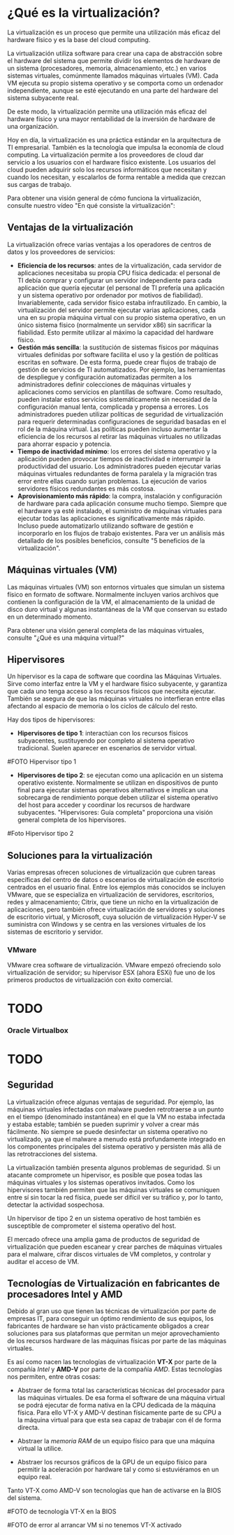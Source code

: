 # ¿Qué es la virtualización?

La virtualización es un proceso que permite una utilización más eficaz del hardware físico y es la base del cloud computing.

La virtualización utiliza software para crear una capa de abstracción sobre el hardware del sistema que permite dividir los elementos de hardware de un sistema (procesadores, memoria, almacenamiento, etc.) en varios sistemas virtuales, comúnmente llamados máquinas virtuales (VM). Cada VM ejecuta su propio sistema operativo y se comporta como un ordenador independiente, aunque se esté ejecutando en una parte del hardware del sistema subyacente real.

De este modo, la virtualización permite una utilización más eficaz del hardware físico y una mayor rentabilidad de la inversión de hardware de una organización.

Hoy en día, la virtualización es una práctica estándar en la arquitectura de TI empresarial. También es la tecnología que impulsa la economía de cloud computing. La virtualización permite a los proveedores de cloud dar servicio a los usuarios con el hardware físico existente. Los usuarios del cloud pueden adquirir solo los recursos informáticos que necesitan y cuando los necesitan, y escalarlos de forma rentable a medida que crezcan sus cargas de trabajo.

Para obtener una visión general de cómo funciona la virtualización, consulte nuestro vídeo "En qué consiste la virtualización":


## Ventajas de la virtualización

La virtualización ofrece varias ventajas a los operadores de centros de datos y los proveedores de servicios:

* __Eficiencia de los recursos__: antes de la virtualización, cada servidor de aplicaciones necesitaba su propia CPU física dedicada: el personal de TI debía comprar y configurar un servidor independiente para cada aplicación que quería ejecutar (el personal de TI prefería una aplicación y un sistema operativo por ordenador por motivos de fiabilidad). Invariablemente, cada servidor físico estaba infrautilizado. En cambio, la virtualización del servidor permite ejecutar varias aplicaciones, cada una en su propia máquina virtual con su propio sistema operativo, en un único sistema físico (normalmente un servidor x86) sin sacrificar la fiabilidad. Esto permite utilizar al máximo la capacidad del hardware físico.
* __Gestión más sencilla__: la sustitución de sistemas físicos por máquinas virtuales definidas por software facilita el uso y la gestión de políticas escritas en software. De esta forma, puede crear flujos de trabajo de gestión de servicios de TI automatizados. Por ejemplo, las herramientas de despliegue y configuración automatizadas permiten a los administradores definir colecciones de máquinas virtuales y aplicaciones como servicios en plantillas de software. Como resultado, pueden instalar estos servicios sistemáticamente sin necesidad de la configuración manual lenta, complicada y propensa a errores. Los administradores pueden utilizar políticas de seguridad de virtualización para requerir determinadas configuraciones de seguridad basadas en el rol de la máquina virtual. Las políticas pueden incluso aumentar la eficiencia de los recursos al retirar las máquinas virtuales no utilizadas para ahorrar espacio y potencia.
* __Tiempo de inactividad mínimo__: los errores del sistema operativo y la aplicación pueden provocar tiempos de inactividad e interrumpir la productividad del usuario. Los administradores pueden ejecutar varias máquinas virtuales redundantes de forma paralela y la migración tras error entre ellas cuando surjan problemas. La ejecución de varios servidores físicos redundantes es más costosa.
* __Aprovisionamiento más rápido__: la compra, instalación y configuración de hardware para cada aplicación consume mucho tiempo. Siempre que el hardware ya esté instalado, el suministro de máquinas virtuales para ejecutar todas las aplicaciones es significativamente más rápido. Incluso puede automatizarlo utilizando software de gestión e incorporarlo en los flujos de trabajo existentes.
Para ver un análisis más detallado de los posibles beneficios, consulte "5 beneficios de la virtualización".

## Máquinas virtuales (VM)

Las máquinas virtuales (VM) son entornos virtuales que simulan un sistema físico en formato de software. Normalmente incluyen varios archivos que contienen la configuración de la VM, el almacenamiento de la unidad de disco duro virtual y algunas instantáneas de la VM que conservan su estado en un determinado momento.

Para obtener una visión general completa de las máquinas virtuales, consulte "¿Qué es una máquina virtual?"

## Hipervisores

Un hipervisor es la capa de software que coordina las Máquinas Virtuales. Sirve como interfaz entre la VM y el hardware físico subyacente, y garantiza que cada uno tenga acceso a los recursos físicos que necesita ejecutar. También se asegura de que las máquinas virtuales no interfieran entre ellas afectando al espacio de memoria o los ciclos de cálculo del resto.

Hay dos tipos de hipervisores:

* __Hipervisores de tipo 1__: interactúan con los recursos físicos subyacentes, sustituyendo por completo al sistema operativo tradicional. Suelen aparecer en escenarios de servidor virtual.

#FOTO Hipervisor tipo 1

* __Hipervisores de tipo 2__: se ejecutan como una aplicación en un sistema operativo existente. Normalmente se utilizan en dispositivos de punto final para ejecutar sistemas operativos alternativos e implican una sobrecarga de rendimiento porque deben utilizar el sistema operativo del host para acceder y coordinar los recursos de hardware subyacentes.
"Hipervisores: Guía completa" proporciona una visión general completa de los hipervisores.

#Foto Hipervisor tipo 2

## Soluciones para la virtualización

Varias empresas ofrecen soluciones de virtualización que cubren tareas específicas del centro de datos o escenarios de virtualización de escritorio centrados en el usuario final. Entre los ejemplos más conocidos se incluyen VMware, que se especializa en virtualización de servidores, escritorios, redes y almacenamiento; Citrix, que tiene un nicho en la virtualización de aplicaciones, pero también ofrece virtualización de servidores y soluciones de escritorio virtual, y Microsoft, cuya solución de virtualización Hyper-V se suministra con Windows y se centra en las versiones virtuales de los sistemas de escritorio y servidor.

### VMware

VMware crea software de virtualización. VMware empezó ofreciendo solo virtualización de servidor; su hipervisor ESX (ahora ESXi) fue uno de los primeros productos de virtualización con éxito comercial.

# TODO

### Oracle Virtualbox

# TODO
 
## Seguridad

La virtualización ofrece algunas ventajas de seguridad. Por ejemplo, las máquinas virtuales infectadas con malware pueden retrotraerse a un punto en el tiempo (denominado instantánea) en el que la VM no estaba infectada y estaba estable; también se pueden suprimir y volver a crear más fácilmente. No siempre se puede desinfectar un sistema operativo no virtualizado, ya que el malware a menudo está profundamente integrado en los componentes principales del sistema operativo y persisten más allá de las retrotracciones del sistema.

La virtualización también presenta algunos problemas de seguridad. Si un atacante compromete un hipervisor, es posible que posea todas las máquinas virtuales y los sistemas operativos invitados. Como los hipervisores también permiten que las máquinas virtuales se comuniquen entre sí sin tocar la red física, puede ser difícil ver su tráfico y, por lo tanto, detectar la actividad sospechosa.

Un hipervisor de tipo 2 en un sistema operativo de host también es susceptible de comprometer el sistema operativo del host.

El mercado ofrece una amplia gama de productos de seguridad de virtualización que pueden escanear y crear parches de máquinas virtuales para el malware, cifrar discos virtuales de VM completos, y controlar y auditar el acceso de VM.

## Tecnologías de Virtualización en fabricantes de procesadores Intel y AMD

Debido al gran uso que tienen las técnicas de virtualización por parte de empresas IT, para conseguir un óptimo rendimiento de sus equipos, los fabricantes de hardware se han visto prácticamente obligados a crear soluciones para sus plataformas que permitan un mejor aprovechamiento de los recursos hardware de las máquinas físicas por parte de las máquinas virtuales.

Es así como nacen las tecnologías de virtualización __VT-X__ por parte de la compañía _Intel_ y __AMD-V__ por parte de la compañía _AMD_. Estas tecnologías nos permiten, entre otras cosas:

* Abstraer de forma total las características técnicas del procesador para las máquinas virtuales. De esa forma el software de una máquina virtual se podrá ejecutar de forma nativa en la CPU dedicada de la máquina física. Para ello VT-X y AMD-V destinan físicamente parte de su CPU a la máquina virtual para que esta sea capaz de trabajar con él de forma directa.

* Abstraer la _memoria RAM_ de un equipo físico para que una máquina virtual la utilice.

* Abstraer los recursos gráficos de la GPU de un equipo físico para permitir la aceleración por hardware tal y como si estuviéramos en un equipo real.

Tanto VT-X como AMD-V son tecnologías que han de activarse en la BIOS del sistema.

#FOTO de tecnología VT-X en la BIOS

#FOTO de error al arrancar VM si no tenemos VT-X activado
